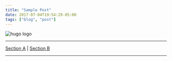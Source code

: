 ```yaml
---
title: "Sample Post"
date: 2017-07-04T19:54:29-05:00
tags: ["blog", "post"]
---
```


<div class="well content-header">
    <img src="/images/hugo-logo.svg" alt="hugo logo"  />
</div>

<!--this tag makes only images show on the main page-->
<!--more-->

---

<!--
  Section links are seperated with a |
-->

[Section A](#Section-A) | [Section B](#Section-B)

---
